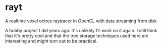rayt
====

A realtime voxel octree raytracer in OpenCL with data streaming from disk

A hobby project I did years ago. It's unlikely I'll work on it again. I still think that it's pretty cool and that the tree storage techniques used here are interesting and might turn out to be practical.
